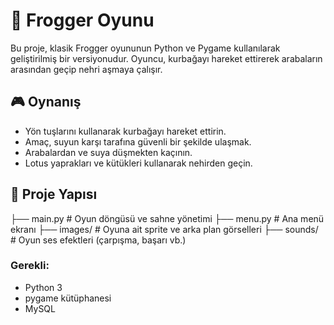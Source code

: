 # 🐸 Frogger Oyunu

Bu proje, klasik Frogger oyununun Python ve Pygame kullanılarak geliştirilmiş bir versiyonudur. Oyuncu, kurbağayı hareket ettirerek arabaların arasından geçip nehri aşmaya çalışır.

## 🎮 Oynanış

- Yön tuşlarını kullanarak kurbağayı hareket ettirin.
- Amaç, suyun karşı tarafına güvenli bir şekilde ulaşmak.
- Arabalardan ve suya düşmekten kaçının.
- Lotus yaprakları ve kütükleri kullanarak nehirden geçin.

## 🧱 Proje Yapısı

├── main.py # Oyun döngüsü ve sahne yönetimi
├── menu.py # Ana menü ekranı
├── images/ # Oyuna ait sprite ve arka plan görselleri
├── sounds/ # Oyun ses efektleri (çarpışma, başarı vb.)

### Gerekli:
- Python 3
- pygame kütüphanesi
- MySQL
